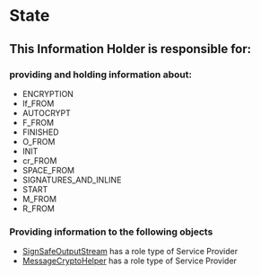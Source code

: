 # State
## This Information Holder is responsible for:
### providing and holding information about: 
* ENCRYPTION
* lf_FROM
* AUTOCRYPT
* F_FROM
* FINISHED
* O_FROM
* INIT
* cr_FROM
* SPACE_FROM
* SIGNATURES_AND_INLINE
* START
* M_FROM
* R_FROM
### Providing information to the following objects 
* [SignSafeOutputStream](../ServiceProviders/SignSafeOutputStream.md) has a role type of Service Provider
* [MessageCryptoHelper](../ServiceProviders/MessageCryptoHelper.md) has a role type of Service Provider
